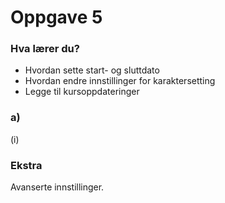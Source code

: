 # Oppgave 5

### Hva lærer du?
* Hvordan sette start- og sluttdato
* Hvordan endre innstillinger for karaktersetting
* Legge til kursoppdateringer

### a)

(i) 


### Ekstra

Avanserte innstillinger.